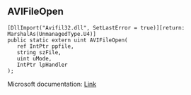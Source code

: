 ## AVIFileOpen

```
[DllImport("Avifil32.dll", SetLastError = true)][return: MarshalAs(UnmanagedType.U4)]
public static extern uint AVIFileOpen(
   ref IntPtr ppfile,
   string szFile,
   uint uMode,
   IntPtr lpHandler
);
```

Microsoft documentation: [Link](https://docs.microsoft.com/en-us/windows/win32/api/vfw/nf-vfw-avifileopena)
